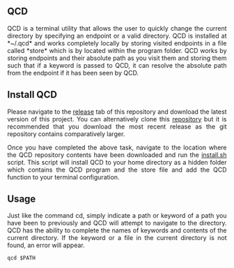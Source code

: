 ## QCD

<p align="justify">
QCD is a terminal utility that allows the user to quickly change the current directory by specifying an endpoint or a valid directory. QCD is installed at *~/.qcd* and works completely locally by storing visited endpoints in a file called *store* which is by located within the program folder. QCD works by storing endpoints and their absolute path as you visit them and storing them such that if a keyword is passed to QCD, it can resolve the absolute path from the endpoint if it has been seen by QCD.
</p>

## Install QCD

<p align="justify">
Please navigate to the <a href="https://github.com/nalinahuja22/qcd/releases">release</a> tab of this repository and download the latest version of this project. You can alternatively clone this <a href="https://github.com/nalinahuja22/qcd">repository</a> but it is recommended that you download the most recent release as the git repository contains comparatively larger.
</p>

<p align="justify">
Once you have completed the above task, navigate to the location where the QCD repository contents have been downloaded and run the <a href="https://github.com/nalinahuja22/qcd/blob/master/install.sh">install.sh</a> script. This script will install QCD to your home directory as a hidden folder which contains the QCD program and the store file and add the QCD function to your terminal configuration.
</p>

## Usage

<p align="justify">
Just like the command cd, simply indicate a path or keyword of a path you have been to previously and QCD will attempt to navigate to the directory. QCD has the ability to complete the names of keywords and contents of the current directory. If the keyword or a file in the current directory is not found, an error will appear.
</p>

```
qcd $PATH
```
